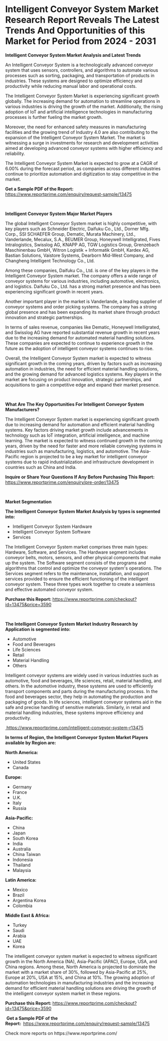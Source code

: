 <p><h1>Intelligent Conveyor System Market Research Report Reveals The Latest Trends And Opportunities of this Market for Period from 2024 - 2031</h1></p><p><strong>Intelligent Conveyor System Market Analysis and Latest Trends</strong></p>
<p><p>An Intelligent Conveyor System is a technologically advanced conveyor system that uses sensors, controllers, and algorithms to automate various processes such as sorting, packaging, and transportation of products in industries. These systems are designed to optimize efficiency and productivity while reducing manual labor and operational costs.</p><p>The Intelligent Conveyor System Market is experiencing significant growth globally. The increasing demand for automation to streamline operations in various industries is driving the growth of the market. Additionally, the rising adoption of IoT and artificial intelligence technologies in manufacturing processes is further fueling the market growth.</p><p>Moreover, the need for enhanced safety measures in manufacturing facilities and the growing trend of Industry 4.0 are also contributing to the expansion of the Intelligent Conveyor System Market. The market is witnessing a surge in investments for research and development activities aimed at developing advanced conveyor systems with higher efficiency and reliability.</p><p>The Intelligent Conveyor System Market is expected to grow at a CAGR of 6.00% during the forecast period, as companies across different industries continue to prioritize automation and digitization to stay competitive in the market.</p></p>
<p><strong>Get a Sample PDF of the Report:&nbsp;</strong> <a href="https://www.reportprime.com/enquiry/request-sample/13475">https://www.reportprime.com/enquiry/request-sample/13475</a></p>
<p>&nbsp;</p>
<p><strong>Intelligent Conveyor System Major Market Players</strong></p>
<p><p>The global Intelligent Conveyor System market is highly competitive, with key players such as Schneider Electric, Daifuku Co., Ltd., Dorner Mfg. Corp., SSI SCHAEFER Group, Dematic, Murata Machinery, Ltd., Vanderlande, Mecalux, S.A., BEUMER Group, Honeywell Intelligrated, Fives Intralogistics, Swisslog AG, KNAPP AG, TGW Logistics Group, Grenzebach Maschinenbau GmbH, Witron Logistik + Informatik GmbH, Kardex AG, Bastian Solutions, Vaistore Systems, Dearborn Mid-West Company, and Changheng Intelligent Technology Co., Ltd. </p><p>Among these companies, Daifuku Co., Ltd. is one of the key players in the Intelligent Conveyor System market. The company offers a wide range of conveyor systems for various industries, including automotive, electronics, and logistics. Daifuku Co., Ltd. has a strong market presence and has been experiencing significant growth in recent years.</p><p>Another important player in the market is Vanderlande, a leading supplier of conveyor systems and order picking systems. The company has a strong global presence and has been expanding its market share through product innovation and strategic partnerships.</p><p>In terms of sales revenue, companies like Dematic, Honeywell Intelligrated, and Swisslog AG have reported substantial revenue growth in recent years due to the increasing demand for automated material handling solutions. These companies are expected to continue to experience growth in the future as the adoption of intelligent conveyor systems continues to rise.</p><p>Overall, the Intelligent Conveyor System market is expected to witness significant growth in the coming years, driven by factors such as increasing automation in industries, the need for efficient material handling solutions, and the growing demand for advanced logistics systems. Key players in the market are focusing on product innovation, strategic partnerships, and acquisitions to gain a competitive edge and expand their market presence.</p></p>
<p>&nbsp;</p>
<p><strong>What Are The Key Opportunities For Intelligent Conveyor System Manufacturers?</strong></p>
<p><p>The Intelligent Conveyor System market is experiencing significant growth due to increasing demand for automation and efficient material handling systems. Key factors driving market growth include advancements in technology such as IoT integration, artificial intelligence, and machine learning. The market is expected to witness continued growth in the coming years, driven by the need for faster and more reliable conveying systems in industries such as manufacturing, logistics, and automotive. The Asia-Pacific region is projected to be a key market for intelligent conveyor systems due to rapid industrialization and infrastructure development in countries such as China and India.</p></p>
<p><strong>Inquire or Share Your Questions If Any Before Purchasing This Report:</strong> <a href="https://www.reportprime.com/enquiry/pre-order/13475">https://www.reportprime.com/enquiry/pre-order/13475</a></p>
<p>&nbsp;</p>
<p><strong>Market Segmentation</strong></p>
<p><strong>The Intelligent Conveyor System Market Analysis by types is segmented into:</strong></p>
<p><ul><li>Intelligent Conveyor System Hardware</li><li>Intelligent Conveyor System Software</li><li>Services</li></ul></p>
<p><p>The Intelligent Conveyor System market comprises three main types: Hardware, Software, and Services. The Hardware segment includes conveyor belts, motors, sensors, and other physical components that make up the system. The Software segment consists of the programs and algorithms that control and optimize the conveyor system's operations. The Services segment refers to the maintenance, installation, and support services provided to ensure the efficient functioning of the intelligent conveyor system. These three types work together to create a seamless and effective automated conveyor system.</p></p>
<p><strong>Purchase this Report:&nbsp;</strong><a href="https://www.reportprime.com/checkout?id=13475&price=3590">https://www.reportprime.com/checkout?id=13475&price=3590</a></p>
<p>&nbsp;</p>
<p><strong>The Intelligent Conveyor System Market Industry Research by Application is segmented into:</strong></p>
<p><ul><li>Automotive</li><li>Food and Beverages</li><li>Life Sciences</li><li>Retail</li><li>Material Handling</li><li>Others</li></ul></p>
<p><p>Intelligent conveyor systems are widely used in various industries such as automotive, food and beverages, life sciences, retail, material handling, and others. In the automotive industry, these systems are used to efficiently transport components and parts during the manufacturing process. In the food and beverages sector, they help in automating the production and packaging of goods. In life sciences, intelligent conveyor systems aid in the safe and precise handling of sensitive materials. Similarly, in retail and material handling industries, these systems improve efficiency and productivity.</p></p>
<p><a href="https://www.reportprime.com/intelligent-conveyor-system-r13475">&nbsp;https://www.reportprime.com/intelligent-conveyor-system-r13475</a></p>
<p><strong>In terms of Region, the Intelligent Conveyor System Market Players available by Region are:</strong></p>
<p>
    <p> <strong> North America: </strong>
        <ul>
            <li>United States</li>
            <li>Canada</li>
        </ul>
        </p> 
    <p> <strong> Europe: </strong>
        <ul>
            <li>Germany</li>
            <li>France</li>
            <li>U.K.</li>
            <li>Italy</li>
            <li>Russia</li>
        </ul>
        </p> 
    <p> <strong> Asia-Pacific: </strong>
        <ul>
            <li>China</li>
            <li>Japan</li>
            <li>South Korea</li>
            <li>India</li>
            <li>Australia</li>
            <li>China Taiwan</li>
            <li>Indonesia</li>
            <li>Thailand</li>
            <li>Malaysia</li>
        </ul>
        </p> 
    <p> <strong> Latin America: </strong>
        <ul>
            <li>Mexico</li>
            <li>Brazil</li>
            <li>Argentina Korea</li>
            <li>Colombia</li>
        </ul>
        </p> 
    <p> <strong> Middle East & Africa: </strong>
        <ul>
            <li>Turkey</li>
            <li>Saudi</li>
            <li>Arabia</li>
            <li>UAE</li>
            <li>Korea</li>
        </ul>
    </p>
    </p>
<p><p>The intelligent conveyor system market is expected to witness significant growth in the North America (NA), Asia-Pacific (APAC), Europe, USA, and China regions. Among these, North America is projected to dominate the market with a market share of 30%, followed by Asia-Pacific at 25%, Europe at 20%, USA at 15%, and China at 10%. The growing adoption of automation technologies in manufacturing industries and the increasing demand for efficient material handling solutions are driving the growth of the intelligent conveyor system market in these regions.</p></p>
<p><strong>Purchase this Report: </strong><a href="https://www.reportprime.com/checkout?id=13475&price=3590">https://www.reportprime.com/checkout?id=13475&price=3590</a></p>
<p>&nbsp;<strong>Get a Sample PDF of the Report:&nbsp;&nbsp;</strong><a href="https://www.reportprime.com/enquiry/request-sample/13475">https://www.reportprime.com/enquiry/request-sample/13475</a></p>
<p><strong></strong></p>
<p>Check more reports on https://www.reportprime.com/</p>